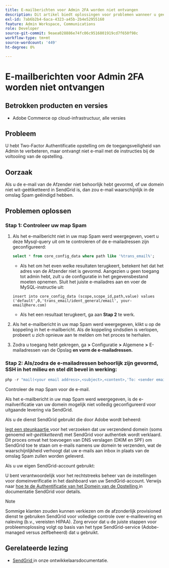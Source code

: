 ```yaml
---
title: E-mailberichten voor Admin 2FA worden niet ontvangen
description: Dit artikel biedt oplossingen voor problemen wanneer u geen e-mail ontvangt met de instructies voor het voltooien van de installatie nadat u Two-Factor Authentication (2FA) hebt ingesteld om de toegangsbeveiliging van Admin in Adobe Commerce op cloudinfrastructuur te verbeteren.
exl-id: 7ab6b2b4-6aca-4323-a45b-2b4e52955160
feature: Admin Workspace, Communications
role: Developer
source-git-commit: 9eaea028886e74fc06c9516801919cd7f650f98c
workflow-type: tm+mt
source-wordcount: '449'
ht-degree: 0%

---
```


# E-mailberichten voor Admin 2FA worden niet ontvangen


## Betrokken producten en versies

* Adobe Commerce op cloud-infrastructuur, alle versies

## Probleem

U hebt Two-Factor Authentificatie opstelling om de toegangsveiligheid van Admin te verbeteren, maar ontvangt niet e-mail met de instructies bij de voltooiing van de opstelling.

## Oorzaak

Als u de e-mail van de Afzender niet behoorlijk hebt gevormd, of uw domein niet wit-geëtiketteerd in SendGrid is, dan zou e-mail waarschijnlijk in de omslag Spam geëindigd hebben.

## Problemen oplossen

### Stap 1: Controleer uw map Spam

1. Als het e-mailbericht niet in uw map Spam werd weergegeven, voert u deze Mysql-query uit om te controleren of de e-mailadressen zijn geconfigureerd:

   ```sql
   select * from core_config_data where path like '%trans_email%';
   ```

   * Als het om het even welke resultaten terugkeert, betekent het dat het adres van de Afzender niet is gevormd.
Aangezien u geen toegang tot admin hebt, zult u de configuratie in het gegevensbestand moeten opnemen. Sluit het juiste e-mailadres aan en voer de MySQL-instructie uit:

   ```
   insert into core_config_data (scope,scope_id,path,value) values ('default',0,'trans_email/ident_general/email', your-email@here.com)
   ```

   * Als het een resultaat terugkeert, ga aan **Stap 2** te werk.

1. Als het e-mailbericht in uw map Spam werd weergegeven, klikt u op de koppeling in het e-mailbericht. Als de koppeling sindsdien is verlopen, probeert u zich opnieuw aan te melden om het proces te herhalen.
1. Zodra u toegang hebt gekregen, ga **>** Configuratie **>** Algemene **>** E-mailadressen van de Opslag **en vorm de e-mailadressen.**

### Stap 2: Als/zodra de e-mailadressen behoorlijk zijn gevormd, SSH in het milieu en stel dit bevel in werking:

```php
php -r "mail(<your email address>,<subject>,<content>,'To: <sender email>');"
```

Controleer de map Spam voor de e-mail.

Als het e-mailbericht in uw map Spam werd weergegeven, is de e-mailverificatie van uw domein mogelijk niet volledig geconfigureerd voor uitgaande levering via SendGrid.

Als u de dienst SendGrid gebruikt die door Adobe wordt beheerd:

[ legt een steunkaartje ](https://experienceleague.adobe.com/home?support-tab=home#support) voor het verzoeken dat uw verzendend domein (soms genoemd *wit-geëtiketteerd*) met SendGrid voor authentiek wordt verklaard.
Dit proces omvat het toevoegen van DNS verslagen (DKIM en SPF) om SendGrid toe te staan om e-mails namens uw domein te verzenden, wat de waarschijnlijkheid verhoogt dat uw e-mails aan inbox in plaats van de omslag Spam zullen worden geleverd.

Als u uw eigen SendGrid-account gebruikt:

U bent verantwoordelijk voor het rechtstreeks beheer van de instellingen voor domeinverificatie in het dashboard van uw SendGrid-account. Verwijs naar [ hoe te de Authentificatie van het Domein van de Opstelling ](https://www.twilio.com/docs/sendgrid/ui/account-and-settings/how-to-set-up-domain-authentication) in documentatie SendGrid voor details.

>[!NOTE]
>
>Sommige klanten zouden kunnen verkiezen om de afzonderlijk provisioned dienst te gebruiken SendGrid voor volledige controle over e-maillevering en naleving (b.v., vereisten HIPAA). Zorg ervoor dat u de juiste stappen voor probleemoplossing volgt op basis van het type SendGrid-service (Adobe-managed versus zelfbeheerd) dat u gebruikt.


## Gerelateerde lezing

* [ SendGrid ](https://experienceleague.adobe.com/en/docs/commerce-cloud-service/user-guide/project/sendgrid) in onze ontwikkelaarsdocumentatie.
